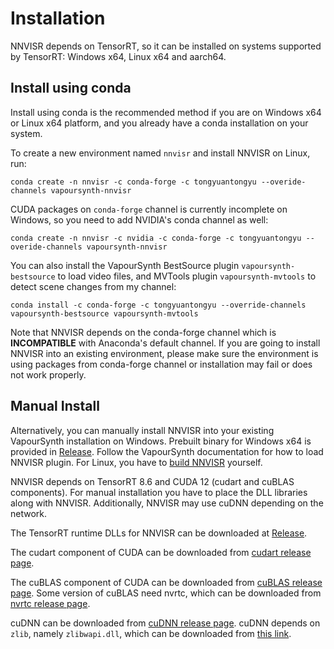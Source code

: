 # Installation

NNVISR depends on TensorRT, so it can be installed on systems
supported by TensorRT: Windows x64, Linux x64 and aarch64.

## Install using conda

Install using conda is the recommended method if you are on Windows x64
or Linux x64 platform, and you already have a conda installation on your system.

To create a new environment named `nnvisr` and install NNVISR on Linux, run:

```
conda create -n nnvisr -c conda-forge -c tongyuantongyu --overide-channels vapoursynth-nnvisr
```

CUDA packages on `conda-forge` channel is currently incomplete on Windows,
so you need to add NVIDIA's conda channel as well:

```
conda create -n nnvisr -c nvidia -c conda-forge -c tongyuantongyu --overide-channels vapoursynth-nnvisr
```

You can also install the VapourSynth BestSource plugin `vapoursynth-bestsource`
to load video files, and MVTools plugin `vapoursynth-mvtools` to
detect scene changes from my channel:

```
conda install -c conda-forge -c tongyuantongyu --override-channels vapoursynth-bestsource vapoursynth-mvtools
```

Note that NNVISR depends on the conda-forge channel which is **INCOMPATIBLE**
with Anaconda's default channel. If you are going to install NNVISR into
an existing environment, please make sure the environment is using packages
from conda-forge channel or installation may fail or does not work properly.

## Manual Install

Alternatively, you can manually install NNVISR into your existing
VapourSynth installation on Windows. Prebuilt binary for Windows x64
is provided in
[Release](https://github.com/tongyuantongyu/vs-NNVISR/releases).
Follow the VapourSynth documentation for how to load
NNVISR plugin. For Linux, you have to
[build NNVISR](https://github.com/tongyuantongyu/vs-NNVISR/blob/main/docs/build.md) yourself.

NNVISR depends on TensorRT 8.6 and CUDA 12 (cudart and cuBLAS components).
For manual installation you have to place the DLL libraries along with NNVISR.
Additionally, NNVISR may use cuDNN depending on the network.

The TensorRT runtime DLLs for NNVISR can be downloaded at
[Release](https://github.com/tongyuantongyu/vs-NNVISR/releases). 

The cudart component of CUDA can be downloaded from
[cudart release page](https://developer.download.nvidia.com/compute/cuda/redist/cuda_cudart/windows-x86_64/cuda_cudart-windows-x86_64-12.1.105-archive.zip).

The cuBLAS component of CUDA can be downloaded from
[cuBLAS release page](https://developer.download.nvidia.com/compute/cuda/redist/libcublas/windows-x86_64/libcublas-windows-x86_64-12.1.3.1-archive.zip).
Some version of cuBLAS need nvrtc, which can be downloaded from
[nvrtc release page](https://developer.download.nvidia.com/compute/cuda/redist/cuda_nvrtc/windows-x86_64/cuda_nvrtc-windows-x86_64-12.1.105-archive.zip).

cuDNN can be downloaded from
[cuDNN release page](https://developer.download.nvidia.com/compute/cudnn/redist/cudnn/windows-x86_64/cudnn-windows-x86_64-8.9.2.26_cuda12-archive.zip).
cuDNN depends on `zlib`, namely `zlibwapi.dll`, which can be downloaded from [this link](http://www.winimage.com/zLibDll/zlib123dllx64.zip).
